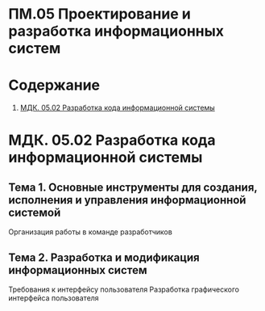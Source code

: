 # ПM.05 Проектирование и разработка информационных систем

# Содержание
1. [МДК. 05.02 Разработка кода информационной системы](#МДК-0502-Разработка-кода-ИС)

# МДК. 05.02 Разработка кода информационной системы 
## Тема 1. Основные инструменты для создания, исполнения и управления информационной системой

Организация работы в команде разработчиков


## Тема 2. Разработка и модификация информационных систем

Требования к интерфейсу пользователя
Разработка графического интерфейса пользователя
